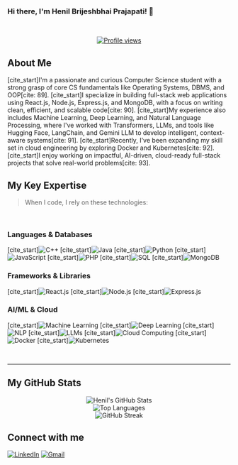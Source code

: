 ### Hi there, I'm Henil Brijeshbhai Prajapati! 👋
<br>

<p align="center">
  <a href="https://github.com/Henil-Prajapati">
    <img src="https://komarev.com/ghpvc/?username=Henil-Prajapati&color=blue&style=flat-square" alt="Profile views">
  </a>
</p>

## About Me
[cite_start]I'm a passionate and curious Computer Science student with a strong grasp of core CS fundamentals like Operating Systems, DBMS, and OOP[cite: 89]. [cite_start]I specialize in building full-stack web applications using React.js, Node.js, Express.js, and MongoDB, with a focus on writing clean, efficient, and scalable code[cite: 90]. [cite_start]My experience also includes Machine Learning, Deep Learning, and Natural Language Processing, where I've worked with Transformers, LLMs, and tools like Hugging Face, LangChain, and Gemini LLM to develop intelligent, context-aware systems[cite: 91]. [cite_start]Recently, I've been expanding my skill set in cloud engineering by exploring Docker and Kubernetes[cite: 92]. [cite_start]I enjoy working on impactful, AI-driven, cloud-ready full-stack projects that solve real-world problems[cite: 93].

## My Key Expertise
> When I code, I rely on these technologies:

<br>

### Languages & Databases
[cite_start]![C++](https://img.shields.io/badge/C%2B%2B-00599C?style=for-the-badge&logo=c%2B%2B&logoColor=white) 
[cite_start]![Java](https://img.shields.io/badge/Java-007396?style=for-the-badge&logo=java&logoColor=white) 
[cite_start]![Python](https://img.shields.io/badge/Python-3776AB?style=for-the-badge&logo=python&logoColor=white) 
[cite_start]![JavaScript](https://img.shields.io/badge/JavaScript-F7DF1E?style=for-the-badge&logo=javascript&logoColor=black) 
[cite_start]![PHP](https://img.shields.io/badge/PHP-777BB4?style=for-the-badge&logo=php&logoColor=white) 
[cite_start]![SQL](https://img.shields.io/badge/SQL-4479A1?style=for-the-badge&logo=mysql&logoColor=white) 
[cite_start]![MongoDB](https://img.shields.io/badge/MongoDB-47A248?style=for-the-badge&logo=mongodb&logoColor=white) 

### Frameworks & Libraries
[cite_start]![React.js](https://img.shields.io/badge/React-20232A?style=for-the-badge&logo=react&logoColor=61DAFB) 
[cite_start]![Node.js](https://img.shields.io/badge/Node.js-339933?style=for-the-badge&logo=node.js&logoColor=white) 
[cite_start]![Express.js](https://img.shields.io/badge/Express.js-000000?style=for-the-badge&logo=express&logoColor=white) 

### AI/ML & Cloud
[cite_start]![Machine Learning](https://img.shields.io/badge/Machine_Learning-FF5733?style=for-the-badge)
[cite_start]![Deep Learning](https://img.shields.io/badge/Deep_Learning-5D3FD3?style=for-the-badge)
[cite_start]![NLP](https://img.shields.io/badge/NLP-667BC2?style=for-the-badge)
[cite_start]![LLMs](https://img.shields.io/badge/LLMs-8A2BE2?style=for-the-badge)
[cite_start]![Cloud Computing](https://img.shields.io/badge/Cloud_Computing-F08080?style=for-the-badge)
[cite_start]![Docker](https://img.shields.io/badge/Docker-2496ED?style=for-the-badge&logo=docker&logoColor=white)
[cite_start]![Kubernetes](https://img.shields.io/badge/Kubernetes-326CE5?style=for-the-badge&logo=kubernetes&logoColor=white)

<br>

---

## My GitHub Stats

<p align="center">
  <img src="https://github-readme-stats.vercel.app/api?username=Henil-Prajapati&show_icons=true&theme=dark" alt="Henil's GitHub Stats"/>
  <br>
  <img src="https://github-readme-stats.vercel.app/api/top-langs/?username=Henil-Prajapati&layout=compact&theme=dark" alt="Top Languages"/>
  <br>
  <img src="https://github-readme-streak-stats.herokuapp.com/?user=Henil-Prajapati&theme=dark" alt="GitHub Streak"/>
</p>

## Connect with me
[![LinkedIn](https://img.shields.io/badge/LinkedIn-0077B5?style=for-the-badge&logo=linkedin&logoColor=white)](https://www.linkedin.com/in/henil-prajapati) 
 [![Gmail](https://img.shields.io/badge/Gmail-D14836?style=for-the-badge&logo=gmail&logoColor=white)](mailto:henilbprajapati2005@gmail.com) 
